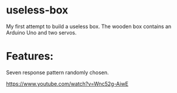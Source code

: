 # useless-box
My first attempt to build a useless box. The wooden box contains an Arduino Uno and two servos.


# Features:
Seven response pattern randomly chosen.

https://www.youtube.com/watch?v=Wnc52g-AiwE

